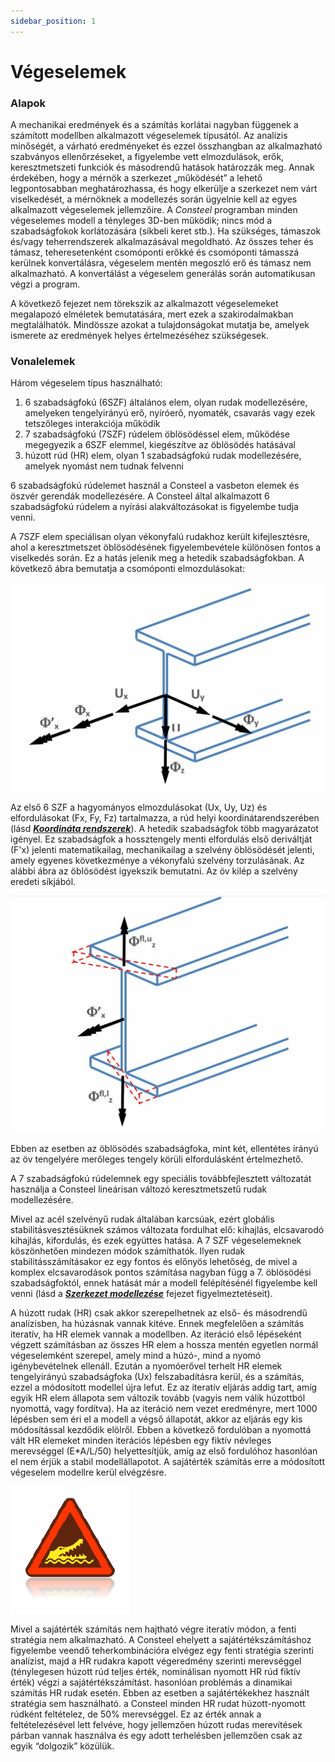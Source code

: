 ```yaml
---
sidebar_position: 1
---
```

# Végeselemek
<!-- wp:heading {"level":3} -->

### Alapok

<!-- /wp:heading -->

<!-- wp:paragraph -->

A mechanikai eredmények és a számítás korlátai nagyban függenek a számított modellben alkalmazott végeselemek típusától. Az analízis minőségét, a várható eredményeket és ezzel összhangban az alkalmazható szabványos ellenőrzéseket, a figyelembe vett elmozdulások, erők, keresztmetszeti funkciók és másodrendű hatások határozzák meg. Annak érdekében, hogy a mérnök a szerkezet „működését” a lehető legpontosabban meghatározhassa, és hogy elkerülje a szerkezet nem várt viselkedését, a mérnöknek a modellezés során ügyelnie kell az egyes alkalmazott végeselemek jellemzőire. A _Consteel_ programban minden végeselemes modell a tényleges 3D-ben működik; nincs mód a szabadságfokok korlátozására (síkbeli keret stb.). Ha szükséges, támaszok és/vagy teherrendszerek alkalmazásával megoldható. Az összes teher és támasz, teheresetenként csomóponti erőkké és csomóponti támasszá kerülnek konvertálásra, végeselem mentén megoszló erő és támasz nem alkalmazható. A konvertálást a végeselem generálás során automatikusan végzi a program.

<!-- /wp:paragraph -->

<!-- wp:paragraph -->

A következő fejezet nem törekszik az alkalmazott végeselemeket megalapozó elméletek bemutatására, mert ezek a szakirodalmakban megtalálhatók. Mindössze azokat a tulajdonságokat mutatja be, amelyek ismerete az eredmények helyes értelmezéséhez szükségesek.

<!-- /wp:paragraph -->

<!-- wp:heading {"level":3} -->

### Vonalelemek

<!-- /wp:heading -->

<!-- wp:paragraph -->

Három végeselem típus használható:

<!-- /wp:paragraph -->

<!-- wp:list {"ordered":true,"type":"a"} -->

1. 6 szabadságfokú (6SZF) általános elem, olyan rudak modellezésére, amelyeken tengelyirányú erő, nyíróerő, nyomaték, csavarás vagy ezek tetszőleges interakciója működik
2. 7 szabadságfokú (7SZF) rúdelem öblösödéssel elem, működése megegyezik a 6SZF elemmel, kiegészítve az öblösödés hatásával
3. húzott rúd (HR) elem, olyan 1 szabadságfokú rudak modellezésére, amelyek nyomást nem tudnak felvenni

<!-- /wp:list -->

<!-- wp:paragraph -->

6 szabadságfokú rúdelemet használ a Consteel a vasbeton elemek és öszvér gerendák modellezésére. A Consteel által alkalmazott 6 szabadságfokú rúdelem a nyírási alakváltozásokat is figyelembe tudja venni.

<!-- /wp:paragraph -->

<!-- wp:paragraph -->

A 7SZF elem speciálisan olyan vékonyfalú rudakhoz került kifejlesztésre, ahol a keresztmetszet öblösödésének figyelembevétele különösen fontos a viselkedés során. Ez a hatás jelenik meg a hetedik szabadságfokban. A következő ábra bemutatja a csomóponti elmozdulásokat:

<!-- /wp:paragraph -->

<!-- wp:image {"align":"center","id":10668,"width":700,"height":462,"sizeSlug":"large","linkDestination":"media"} -->

[![](./img/wp-content-uploads-2021-04-8-2-2-LINE-ELEMENTS-1024x677.jpg)](https://Consteelsoftware.com/wp-content/uploads/2021/04/8-2-2-LINE-ELEMENTS.jpg)

<!-- /wp:image -->

<!-- wp:paragraph -->

Az első 6 SZF a hagyományos elmozdulásokat (Ux, Uy, Uz) és elfordulásokat (Fx, Fy, Fz) tartalmazza, a rúd helyi koordinátarendszerében (lásd _[**Koordináta rendszerek**](../4_0_drawing-geometry/4_1_coordinate-systems.md)_). A hetedik szabadságfok több magyarázatot igényel. Ez szabadságfok a hossztengely menti elfordulás első deriváltját (F'x) jelenti matematikailag, mechanikailag a szelvény öblösödését jelenti, amely egyenes következménye a vékonyfalú szelvény torzulásának. Az alábbi ábra az öblösödést igyekszik bemutatni. Az öv kilép a szelvény eredeti síkjából.

<!-- /wp:paragraph -->

<!-- wp:image {"align":"center","id":10686,"width":700,"height":470,"sizeSlug":"large","linkDestination":"media"} -->

[![](./img/wp-content-uploads-2021-04-8-2-2-LINE-ELEMENTS.2-1024x771.jpg)](https://Consteelsoftware.com/wp-content/uploads/2021/04/8-2-2-LINE-ELEMENTS.2.jpg)

<!-- /wp:image -->

<!-- wp:paragraph -->

Ebben az esetben az öblösödés szabadságfoka, mint két, ellentétes irányú az öv tengelyére merőleges tengely körüli elfordulásként értelmezhető.

<!-- /wp:paragraph -->

<!-- wp:paragraph -->

A 7 szabadságfokú rúdelemnek egy speciális továbbfejlesztett változatát használja a Consteel lineárisan változó keresztmetszetű rudak modellezésére.

<!-- /wp:paragraph -->

<!-- wp:paragraph -->

Mivel az acél szelvényű rudak általában karcsúak, ezért globális stabilitásvesztésüknek számos változata fordulhat elő: kihajlás, elcsavarodó kihajlás, kifordulás, és ezek együttes hatása. A 7 SZF végeselemeknek köszönhetően mindezen módok számíthatók. Ilyen rudak stabilitásszámításakor ez egy fontos és előnyös lehetőség, de mivel a komplex elcsavarodások pontos számítása nagyban függ a 7. öblösödési szabadságfoktól, ennek hatását már a modell felépítésénél figyelembe kell venni (lásd a _[**Szerkezet modellezése**](../../category/structural-modeling)_ fejezet figyelmeztetéseit).

<!-- /wp:paragraph -->

<!-- wp:paragraph {"align":"justify"} -->

A húzott rudak (HR) csak akkor szerepelhetnek az első- és másodrendű analízisben, ha húzásnak vannak kitéve. Ennek megfelelően a számítás iteratív, ha HR elemek vannak a modellben. Az iteráció első lépéseként végzett számításban az összes HR elem a hossza mentén egyetlen normál végeselemként szerepel, amely mind a húzó-, mind a nyomó igénybevételnek ellenáll. Ezután a nyomóerővel terhelt HR elemek tengelyirányú szabadságfoka (Ux) felszabadításra kerül, és a számítás, ezzel a módosított modellel újra lefut. Ez az iteratív eljárás addig tart, amíg egyik HR elem állapota sem változik tovább (vagyis nem válik húzottból nyomottá, vagy fordítva). Ha az iteráció nem vezet eredményre, mert 1000 lépésben sem éri el a modell a végső állapotát, akkor az eljárás egy kis módosítással kezdődik elölről. Ebben a következő fordulóban a nyomottá vált HR elemeket minden iterációs lépésben egy fiktív névleges merevséggel (E\*A/L/50) helyettesítjük, amíg az első fordulóhoz hasonlóan el nem érjük a stabil modellállapotot. A sajátérték számítás erre a módosított végeselem modellre kerül elvégzésre.

<!-- /wp:paragraph -->

<!-- wp:image {"align":"left","id":6758,"width":122,"height":130,"sizeSlug":"large","linkDestination":"none"} -->

![warning](./img/wp-content-uploads-2021-04-warning_croc.png)

<!-- /wp:image -->

<!-- wp:paragraph -->

Mivel a sajátérték számítás nem hajtható végre iteratív módon, a fenti stratégia nem alkalmazható. A Consteel ehelyett a sajátértékszámításhoz figyelembe veendő teherkombinációra elvégez egy fenti stratégia szerinti analízist, majd a HR rudakra kapott végeredmény szerinti merevséggel (ténylegesen húzott rúd teljes érték, nominálisan nyomott HR rúd fiktív érték) végzi a sajátértékszámítást. hasonlóan problémás a dinamikai számítás HR rudak esetén. Ebben az esetben a sajátértékekhez használt stratégia sem használható. a Consteel minden HR rudat húzott-nyomott rúdként feltételez, de 50% merevséggel. Ez az érték annak a feltételezésével lett felvéve, hogy jellemzően húzott rudas merevítések párban vannak használva és egy adott terhelésben jellemzően csak az egyik “dolgozik” közülük.

<!-- /wp:paragraph -->
